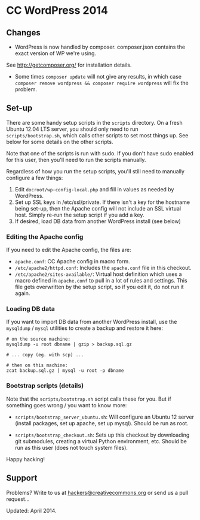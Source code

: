 # CC WordPress 2014

## Changes

* WordPress is now handled by composer. composer.json contains the
  exact version of WP we're using.

See http://getcomposer.org/ for installation details.

* Some times `composer update` will not give any results, in which case `composer remove wordpress && composer require wordpress` will fix the problem.

## Set-up

There are some handy setup scripts in the <code>scripts</code>
directory. On a fresh Ubuntu 12.04 LTS server, you should only need to
run <code>scripts/bootstrap.sh</code>, which calls other scripts to
set most things up. See below for some details on the other scripts.

Note that one of the scripts is run with sudo. If you don't have sudo
enabled for this user, then you'll need to run the scripts manually.

Regardless of how you run the setup scripts, you'll still need to
manually configure a few things:

1. Edit <code>docroot/wp-config-local.php</code> and fill in values as
   needed by WordPress.
2. Set up SSL keys in /etc/ssl/private. If there isn't a key for the
   hostname being set-up, then the Apache config will not include an
   SSL virtual host. Simply re-run the setup script if you add a key.
3. If desired, load DB data from another WordPress install (see below)

### Editing the Apache config

If you need to edit the Apache config, the files are:

* <code>apache.conf</code>: CC Apache config in macro form.
* <code>/etc/apache2/httpd.conf</code>: Includes the
  <code>apache.conf</code> file in this checkout.
* <code>/etc/apache2/sites-available/<hostname></code>: Virtual host
  definition which uses a macro defined in <code>apache.conf</code> to
  pull in a lot of rules and settings. This file gets overwritten by
  the setup script, so if you edit it, do not run it again.

### Loading DB data

If you want to import DB data from another WordPress install, use the
<code>mysqldump</code> / <code>mysql</code> utilities to create a
backup and restore it here:

    # on the source machine:
    mysqldump -u root dbname | gzip > backup.sql.gz
    
    # ... copy (eg. with scp) ...
    
    # then on this machine:
    zcat backup.sql.gz | mysql -u root -p dbname

### Bootstrap scripts (details)

Note that the <code>scripts/bootstrap.sh</code> script calls these for
you. But if something goes wrong / you want to know more:

* <code>scripts/bootstrap_server_ubuntu.sh</code>: Will configure an
  Ubuntu 12 server (install packages, set up apache, set up
  mysql). Should be run as root.

* <code>scripts/bootstrap_checkout.sh</code>: Sets up this checkout by
  downloading git submodules, creating a virtual Python environment,
  etc. Should be run as this user (does not touch system files).

Happy hacking!

## Support

Problems? Write to us at hackers@creativecommons.org or send us a pull request...

Updated: April 2014.

